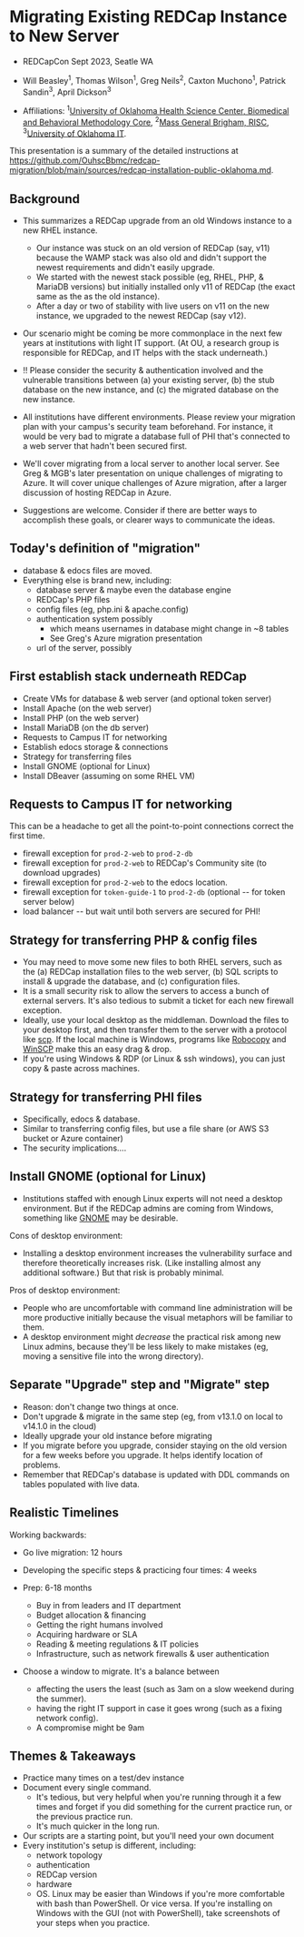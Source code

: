 Migrating Existing REDCap Instance to New Server
=====================

* REDCapCon Sept 2023, Seatle WA
* Will Beasley<sup>1</sup>,
  Thomas Wilson<sup>1</sup>,
  Greg Neils<sup>2</sup>,
  Caxton Muchono<sup>1</sup>,
  Patrick Sandin<sup>3</sup>,
  April Dickson<sup>3</sup>

* Affiliations:
  <sup>1</sup>[University of Oklahoma Health Science Center, Biomedical and Behavioral Methodology Core](https://www.ouhsc.edu/bbmc/),
  <sup>2</sup>[Mass General Brigham, RISC](https://rc.partners.org/research-apps-and-services/collect-data),
  <sup>3</sup>[University of Oklahoma IT](https://www.ou.edu/ouit).

This presentation is a summary of the detailed instructions at
<https://github.com/OuhscBbmc/redcap-migration/blob/main/sources/redcap-installation-public-oklahoma.md>.

Background
-------------------

* This summarizes a REDCap upgrade from an old Windows instance to a new RHEL instance.

  * Our instance was stuck on an old version of REDCap (say, v11)
    because the WAMP stack was also old and
    didn't support the newest requirements and didn't easily upgrade.
  * We started with the newest stack possible (eg, RHEL, PHP, & MariaDB versions)
    but initially installed only v11 of REDCap (the exact same as the as the old instance).
  * After a day or two of stability with live users on v11 on the new instance,
    we upgraded to the newest REDCap (say v12).

* Our scenario might be coming be more commonplace in the next few years
  at institutions with light IT support.
  (At OU, a research group is responsible for REDCap,
  and IT helps with the stack underneath.)

* !! Please consider the security & authentication involved and the vulnerable transitions between
  (a) your existing server,
  (b) the stub database on the new instance, and
  (c) the migrated database on the new instance.

* All institutions have different environments.
  Please review your migration plan with your campus's security team beforehand.
  For instance,
  it would be very bad to migrate a database full of PHI
  that's connected to a web server that hadn't been secured first.

* We'll cover migrating from a local server to another local server.
  See Greg & MGB's later presentation on unique challenges of migrating to Azure.
  It will cover unique challenges of Azure migration,
  after a larger discussion of hosting REDCap in Azure.

* Suggestions are welcome.
  Consider if there are better ways to accomplish these goals,
  or clearer ways to communicate the ideas.

Today's definition of "migration"
---------

* database & edocs files are moved.
* Everything else is brand new, including:
  * database server & maybe even the database engine
  * REDCap's PHP files
  * config files (eg, php.ini & apache.config)
  * authentication system possibly
    * which means usernames in database might change in ~8 tables
    * See Greg's Azure migration presentation
  * url of the server, possibly

<!-- decision point about using new PHP files or copying from old server -->

First establish stack underneath REDCap
-------------------

* Create VMs for database & web server (and optional token server)
* Install Apache (on the web server)
* Install PHP (on the web server)
* Install MariaDB (on the db server)
* Requests to Campus IT for networking
* Establish edocs storage & connections
* Strategy for transferring files
* Install GNOME (optional for Linux)
* Install DBeaver (assuming on some RHEL VM)

Requests to Campus IT for networking
------------

This can be a headache to get all the point-to-point connections
correct the first time.

* firewall exception for `prod-2-web` to `prod-2-db`
* firewall exception for `prod-2-web` to REDCap's Community site (to download upgrades)
* firewall exception for `prod-2-web` to the edocs location.
* firewall exception for `token-guide-1` to `prod-2-db` (optional -- for token server below)
* load balancer   -- but wait until both servers are secured for PHI!

Strategy for transferring PHP & config files
------------

* You may need to move some new files to both RHEL servers, such as the
  (a) REDCap installation files to the web server,
  (b) SQL scripts to install & upgrade the database, and
  (c) configuration files.
* It is a small security risk to allow the servers to access a bunch of external servers.
  It's also tedious to submit a ticket for each new firewall exception.
* Ideally, use your local desktop as the middleman.
  Download the files to your desktop first, and then transfer them to the server with a protocol like
  [scp](https://linuxize.com/post/how-to-use-scp-command-to-securely-transfer-files/).
  If the local machine is Windows, programs like
  [Robocopy](https://en.wikipedia.org/wiki/Robocopy) and
  [WinSCP](https://winscp.net/eng/index.php) make this an easy drag & drop.
* If you're using Windows & RDP (or Linux & ssh windows),
  you can just copy & paste across machines.

Strategy for transferring PHI files
------------

* Specifically, edocs & database.
* Similar to transferring config files, but
  use a file share (or AWS S3 bucket or Azure container)
* The security implications....

Install GNOME (optional for Linux)
------------

* Institutions staffed with enough Linux experts will not need a desktop environment.
  But if the REDCap admins are coming from Windows,
  something like [GNOME](https://www.gnome.org/) may be desirable.

<!-- vs command line -->

Cons of desktop environment:

* Installing a desktop environment increases the vulnerability surface and
  therefore theoretically increases risk.
  (Like installing almost any additional software.)
  But that risk is probably minimal.

Pros of desktop environment:

* People who are uncomfortable with command line administration will be more productive initially
  because the visual metaphors will be familiar to them.
* A desktop environment might *decrease* the practical risk among new Linux admins,
  because they'll be less likely to make mistakes
  (eg, moving a sensitive file into the wrong directory).

Separate "Upgrade" step and "Migrate" step
------------

* Reason: don't change two things at once.
* Don't upgrade & migrate in the same step (eg, from v13.1.0 on local to v14.1.0 in the cloud)
* Ideally upgrade your old instance before migrating
* If you migrate before you upgrade, consider staying on the old version for a few weeks before you upgrade.  It helps identify location of problems.
* Remember that REDCap's database is updated with DDL commands on tables populated with live data.

<!-- explain DDL -->

<!-- frequent VM snapshots for repeated practice and for catastrophic-->

<!-- practice 3 or 4 times so the real migration is quick and the server is offline a short amount of time.-->

Realistic Timelines
-------------

Working backwards:

* Go live migration: 12 hours
* Developing the specific steps & practicing four times: 4 weeks
* Prep: 6-18 months
  * Buy in from leaders and IT department
  * Budget allocation & financing
  * Getting the right humans involved
  * Acquiring hardware or SLA
  * Reading & meeting regulations & IT policies
  * Infrastructure, such as network firewalls & user authentication

* Choose a window to migrate.  It's a balance between
  * affecting the users the least (such as 3am on a slow weekend during the summer).
  * having the right IT support in case it goes wrong (such as a fixing network config).
  * A compromise might be 9am

Themes & Takeaways
-------------

* Practice many times on a test/dev instance
* Document every single command.
  * It's tedious, but very helpful when you're running through it a few times
    and forget if you did something for the current practice run, or the previous practice run.
  * It's much quicker in the long run.
* Our scripts are a starting point, but you'll need your own document
* Every institution's setup is different, including:
  * network topology
  * authentication
  * REDCap version
  * hardware
  * OS.
    Linux may be easier than Windows if you're more comfortable with bash than PowerShell.
    Or vice versa.
    If you're installing on Windows with the GUI (not with PowerShell),
    take screenshots of your steps when you practice.
